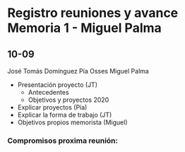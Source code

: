 # Registro reuniones y avance Memoria 1 - Miguel Palma

## 10-09

José Tomás Domínguez 
Pía Osses 
Miguel Palma

- Presentación proyecto (JT)
    - Antecedentes 
    - Objetivos y proyectos 2020
- Explicar proyectos (Pía)
- Explicar la forma de trabajo (JT)
- Objetivos propios memorista (Miguel)

### Compromisos proxima reunión: 
